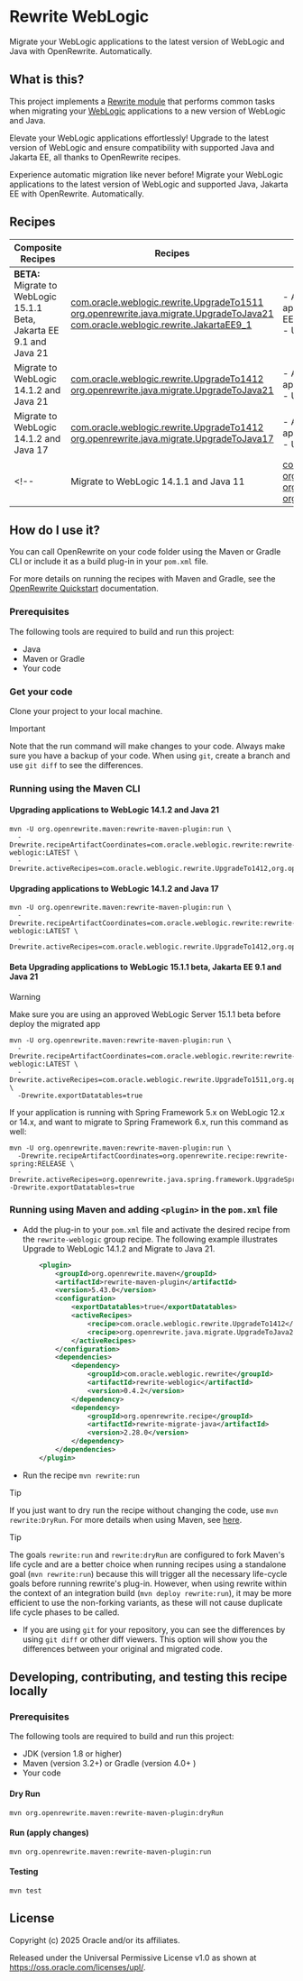 # Rewrite WebLogic

Migrate your WebLogic applications to the latest version of WebLogic and Java with OpenRewrite. Automatically.

## What is this?

This project implements a [Rewrite module](https://github.com/openrewrite/rewrite) that performs common tasks when
migrating your [WebLogic](https://www.oracle.com/java/weblogic/) applications to a new version of WebLogic and Java.

Elevate your WebLogic applications effortlessly! Upgrade to the latest version of WebLogic and ensure compatibility with supported Java and Jakarta EE, all thanks to OpenRewrite recipes.

Experience automatic migration like never before! Migrate your WebLogic applications to the latest version of WebLogic and supported Java, Jakarta EE with OpenRewrite. Automatically.

## Recipes

| Composite Recipes | Recipes | Description |
| --- | --- | --- |
| **BETA:** Migrate to WebLogic 15.1.1 Beta, Jakarta EE 9.1 and Java 21 | [com.oracle.weblogic.rewrite.UpgradeTo1511](./src/main/resources/META-INF/rewrite/weblogic-15.1.1.yaml) <br/> [org.openrewrite.java.migrate.UpgradeToJava21](https://docs.openrewrite.org/recipes/java/migrate/upgradetojava21) </br> [com.oracle.weblogic.rewrite.JakartaEE9_1](./src/main/resources/META-INF/rewrite/jakarta-ee-9.1.yaml) | - Applies changes required for migrating applications to WebLogic 15.1.1 and Jakarta EE 9.1 <br/> - Upgrades Java version to 21|
| Migrate to WebLogic 14.1.2 and Java 21 | [com.oracle.weblogic.rewrite.UpgradeTo1412](./src/main/resources/META-INF/rewrite/weblogic-14.1.2.yaml) <br/>  [org.openrewrite.java.migrate.UpgradeToJava21](https://docs.openrewrite.org/recipes/java/migrate/upgradetojava21) | - Applies changes required for migrating applications to WebLogic 14.1.2 <br/> - Upgrades Java version to 21|
| Migrate to WebLogic 14.1.2 and Java 17 | [com.oracle.weblogic.rewrite.UpgradeTo1412](./src/main/resources/META-INF/rewrite/weblogic-14.1.2.yaml) <br/> [org.openrewrite.java.migrate.UpgradeToJava17](https://docs.openrewrite.org/recipes/java/migrate/upgradetojava17) | - Applies changes required for migrating applications to WebLogic 14.1.2 <br/> - Upgrades Java version to 17|
<!-- | Migrate to WebLogic 14.1.1 and Java 11 | [com.oracle.weblogic.rewrite.UpgradeTo1411](resources/META-INF/rewrite/weblogic-14.1.1.yaml) <br/> [org.openrewrite.java.migrate.Java8toJava11](https://docs.openrewrite.org/recipes/java/migrate/java8tojava11) <br/> [org.openrewrite.maven.ChangePropertyValue](https://docs.openrewrite.org/recipes/maven/changepropertyvalue) <br/> [org.openrewrite.maven.UpgradeParentVersion](https://docs.openrewrite.org/recipes/maven/upgradeparentversion) | - Applies changes required for migrating apps to WebLogic 14.1.1 <br/> - Upgrade Java version to 11 <br/> - Change property to weblogic 14.1.1 <br/> - Upgrade WebLogic Version on parent| -->

## How do I use it?

You can call OpenRewrite on your code folder using the Maven or Gradle CLI or include it as a build plug-in in your `pom.xml` file.

For more details on running the recipes with Maven and Gradle, see the [OpenRewrite Quickstart](https://docs.openrewrite.org/running-recipes/getting-started) documentation.

### Prerequisites

The following tools are required to build and run this project:

- Java
- Maven or Gradle
- Your code

### Get your code

Clone your project to your local machine.

> [!IMPORTANT]  
> Note that the run command will make changes to your code. Always make sure you have a backup of your code. When using `git`, create a branch and use `git diff` to see the differences.

### Running using the Maven CLI

#### Upgrading applications to WebLogic 14.1.2 and Java 21

```shell
mvn -U org.openrewrite.maven:rewrite-maven-plugin:run \
  -Drewrite.recipeArtifactCoordinates=com.oracle.weblogic.rewrite:rewrite-weblogic:LATEST \
  -Drewrite.activeRecipes=com.oracle.weblogic.rewrite.UpgradeTo1412,org.openrewrite.java.migrate.UpgradeToJava21
```

#### Upgrading applications to WebLogic 14.1.2 and Java 17

```shell
mvn -U org.openrewrite.maven:rewrite-maven-plugin:run \
  -Drewrite.recipeArtifactCoordinates=com.oracle.weblogic.rewrite:rewrite-weblogic:LATEST \
  -Drewrite.activeRecipes=com.oracle.weblogic.rewrite.UpgradeTo1412,org.openrewrite.java.migrate.UpgradeToJava17
```

#### **Beta** Upgrading applications to WebLogic 15.1.1 beta, Jakarta EE 9.1 and Java 21

> [!WARNING]  
> Make sure you are using an approved WebLogic Server 15.1.1 beta before deploy the migrated app

```shell
mvn -U org.openrewrite.maven:rewrite-maven-plugin:run \
  -Drewrite.recipeArtifactCoordinates=com.oracle.weblogic.rewrite:rewrite-weblogic:LATEST \
  -Drewrite.activeRecipes=com.oracle.weblogic.rewrite.UpgradeTo1511,org.openrewrite.java.migrate.UpgradeToJava21,com.oracle.weblogic.rewrite.JakartaEE9_1 \
  -Drewrite.exportDatatables=true
```

If your application is running with Spring Framework 5.x on WebLogic 12.x or 14.x, and want to migrate to Spring Framework 6.x, run this command as well:

```shell
mvn -U org.openrewrite.maven:rewrite-maven-plugin:run \
  -Drewrite.recipeArtifactCoordinates=org.openrewrite.recipe:rewrite-spring:RELEASE \
  -Drewrite.activeRecipes=org.openrewrite.java.spring.framework.UpgradeSpringFramework_6_1 -Drewrite.exportDatatables=true
```

### Running using Maven and adding `<plugin>` in the `pom.xml` file

- Add the plug-in to your `pom.xml` file and activate the desired recipe from the `rewrite-weblogic` group recipe. The following example illustrates Upgrade to WebLogic 14.1.2 and Migrate to Java 21.

    ```xml
        <plugin>
            <groupId>org.openrewrite.maven</groupId>
            <artifactId>rewrite-maven-plugin</artifactId>
            <version>5.43.0</version>
            <configuration>
                <exportDatatables>true</exportDatatables>
                <activeRecipes>
                    <recipe>com.oracle.weblogic.rewrite.UpgradeTo1412</recipe>
                    <recipe>org.openrewrite.java.migrate.UpgradeToJava21</recipe>
                </activeRecipes>
            </configuration>
            <dependencies>
                <dependency>
                    <groupId>com.oracle.weblogic.rewrite</groupId>
                    <artifactId>rewrite-weblogic</artifactId>
                    <version>0.4.2</version>
                </dependency>
                <dependency>
                    <groupId>org.openrewrite.recipe</groupId>
                    <artifactId>rewrite-migrate-java</artifactId>
                    <version>2.28.0</version>
                </dependency>
            </dependencies>
        </plugin>
    ```

- Run the recipe
    `mvn rewrite:run`

> [!TIP]  
> If you just want to dry run the recipe without changing the code, use `mvn rewrite:DryRun`. For more details when using Maven, see [here](https://docs.openrewrite.org/reference/rewrite-maven-plugin).

> [!TIP]  
> The goals `rewrite:run` and `rewrite:dryRun` are configured to fork Maven's life cycle and are a better choice when running recipes using a standalone goal (`mvn rewrite:run`) because this will trigger all the necessary life-cycle goals before running rewrite's plug-in. However, when using rewrite within the context of an integration build (`mvn deploy rewrite:run`), it may be more efficient to use the non-forking variants, as these will not cause duplicate life cycle phases to be called.

- If you are using `git` for your repository, you can see the differences by using `git diff` or other diff viewers. This option will show you the differences between your original and migrated code.

## Developing, contributing, and testing this recipe locally

### Prerequisites

The following tools are required to build and run this project:

- JDK (version 1.8 or higher)
- Maven (version 3.2+) or Gradle (version 4.0+ )
- Your code

#### Dry Run

```shell
mvn org.openrewrite.maven:rewrite-maven-plugin:dryRun
```

#### Run (apply changes)

```shell
mvn org.openrewrite.maven:rewrite-maven-plugin:run
```

#### Testing

```shell
mvn test
```

## License

Copyright (c) 2025 Oracle and/or its affiliates.

Released under the Universal Permissive License v1.0 as shown at
<https://oss.oracle.com/licenses/upl/>.
